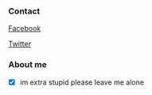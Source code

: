 <!-- ![Banner](https://scontent.fhan5-1.fna.fbcdn.net/v/t1.0-9/151783689_477720510300193_5843887570097693729_o.jpg?_nc_cat=109&ccb=3&_nc_sid=8bfeb9&_nc_ohc=Kl9KvmWIXqEAX_R0BTk&_nc_ht=scontent.fhan5-1.fna&oh=da119f544d6264845f19ad6b004d8002&oe=60589C91) -->
### Contact
[Facebook](https://www.facebook.com/profile.php?id=100004663422919)

[Twitter](https://mobile.twitter.com/noriko4220)
### About me
- [x] im extra stupid please leave me alone


<!--
**Noriko4220/Noriko4220** is a ✨ _special_ ✨ repository because its `README.md` (this file) appears on your GitHub profile.

Here are some ideas to get you started:

- 🔭 I’m currently working on ...
- 🌱 I’m currently learning ...
- 👯 I’m looking to collaborate on ...
- 🤔 I’m looking for help with ...
- 💬 Ask me about ...
- 📫 How to reach me: ...
- 😄 Pronouns: ...
- ⚡ Fun fact: ...
-->
